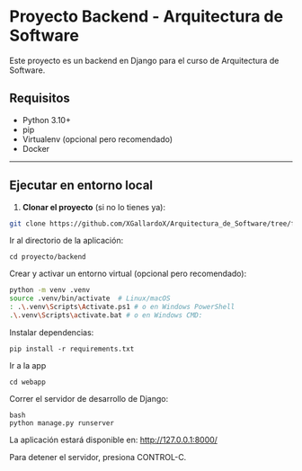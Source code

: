 # Proyecto Backend - Arquitectura de Software

Este proyecto es un backend en Django para el curso de Arquitectura de Software.


## Requisitos

- Python 3.10+
- pip
- Virtualenv (opcional pero recomendado)
- Docker 

---

## Ejecutar en entorno local

1. **Clonar el proyecto** (si no lo tienes ya):

```bash
git clone https://github.com/XGallardoX/Arquitectura_de_Software/tree/fix-rutas
````


Ir al directorio de la aplicación:

````
cd proyecto/backend
````


Crear y activar un entorno virtual (opcional pero recomendado):

````bash
python -m venv .venv
source .venv/bin/activate  # Linux/macOS
: .\.venv\Scripts\Activate.ps1 # o en Windows PowerShell
.\.venv\Scripts\activate.bat # o en Windows CMD: 
````

Instalar dependencias:

````
pip install -r requirements.txt
````


Ir a la app
````
cd webapp
````


Correr el servidor de desarrollo de Django:

````
bash
python manage.py runserver
````
La aplicación estará disponible en: http://127.0.0.1:8000/

Para detener el servidor, presiona CONTROL-C.
